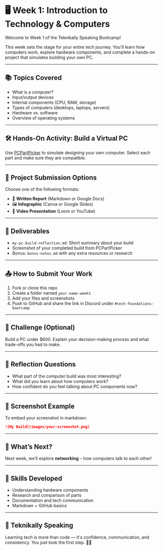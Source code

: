 # 🖥️ Week 1: Introduction to Technology & Computers

Welcome to Week 1 of the Teknikally Speaking Bootcamp!

This week sets the stage for your entire tech journey. You'll learn how computers work, explore hardware components, and complete a hands-on project that simulates building your own PC.

---

## 📚 Topics Covered
- What is a computer?
- Input/output devices
- Internal components (CPU, RAM, storage)
- Types of computers (desktops, laptops, servers)
- Hardware vs. software
- Overview of operating systems

---

## 🛠️ Hands-On Activity: Build a Virtual PC
Use [PCPartPicker](https://pcpartpicker.com) to simulate designing your own computer. Select each part and make sure they are compatible.

---

## 💼 Project Submission Options
Choose one of the following formats:
- 📄 **Written Report** (Markdown or Google Docs)
- 🖼️ **Infographic** (Canva or Google Slides)
- 🎥 **Video Presentation** (Loom or YouTube)

---

## 📁 Deliverables
- `my-pc-build-reflection.md`: Short summary about your build
- Screenshot of your completed build from PCPartPicker
- Bonus: `bonus-notes.md` with any extra resources or research

---

## 📤 How to Submit Your Work
1. Fork or clone this repo  
2. Create a folder named `your-name-week1`  
3. Add your files and screenshots  
4. Push to GitHub and share the link in Discord under `#tech-foundations-bootcamp`

---

## 🧪 Challenge (Optional)
Build a PC under $600. Explain your decision-making process and what trade-offs you had to make.

---

## 🧠 Reflection Questions
- What part of the computer build was most interesting?
- What did you learn about how computers work?
- How confident do you feel talking about PC components now?

---

## 📸 Screenshot Example
To embed your screenshot in markdown:

```md
![My Build](images/your-screenshot.png)
```

---

## 🔄 What’s Next?
Next week, we’ll explore **networking** – how computers talk to each other!

---

## 🧰 Skills Developed
- Understanding hardware components
- Research and comparison of parts
- Documentation and tech communication
- Markdown + GitHub basics

---

## 💬 Teknikally Speaking
Learning tech is more than code — it's confidence, communication, and consistency. You just took the first step. 💪🏾
